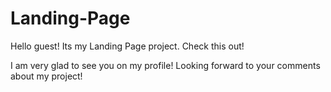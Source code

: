 # Landing-Page
Hello guest! Its my Landing Page project. Check this out!

I am very glad to see you on my profile! Looking forward to your comments about my project!
